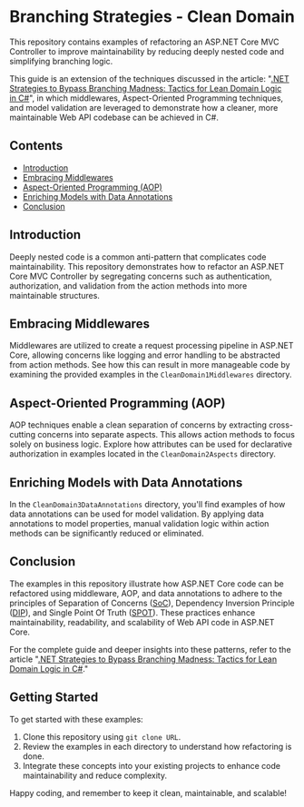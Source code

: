 # Branching Strategies - Clean Domain

This repository contains examples of refactoring an ASP.NET Core MVC Controller to improve maintainability by reducing deeply nested code and simplifying branching logic.

This guide is an extension of the techniques discussed in the article: "[.NET Strategies to Bypass Branching Madness: Tactics for Lean Domain Logic in C#](https://medium.com/gitconnected/net-strategies-to-bypass-branching-madness-tactics-for-lean-domain-logic-in-c-fbb6bc51f48b)", in which middlewares, Aspect-Oriented Programming techniques, and model validation are leveraged to demonstrate how a cleaner, more maintainable Web API codebase can be achieved in C#.

## Contents

- [Introduction](#introduction)
- [Embracing Middlewares](#embracing-middlewares)
- [Aspect-Oriented Programming (AOP)](#aspect-oriented-programming-aop)
- [Enriching Models with Data Annotations](#enriching-models-with-data-annotations)
- [Conclusion](#conclusion)

## Introduction

Deeply nested code is a common anti-pattern that complicates code maintainability. This repository demonstrates how to refactor an ASP.NET Core MVC Controller by segregating concerns such as authentication, authorization, and validation from the action methods into more maintainable structures.

## Embracing Middlewares

Middlewares are utilized to create a request processing pipeline in ASP.NET Core, allowing concerns like logging and error handling to be abstracted from action methods. See how this can result in more manageable code by examining the provided examples in the `CleanDomain1Middlewares` directory.

## Aspect-Oriented Programming (AOP)

AOP techniques enable a clean separation of concerns by extracting cross-cutting concerns into separate aspects. This allows action methods to focus solely on business logic. Explore how attributes can be used for declarative authorization in examples located in the `CleanDomain2Aspects` directory.

## Enriching Models with Data Annotations

In the `CleanDomain3DataAnnotations` directory, you'll find examples of how data annotations can be used for model validation. By applying data annotations to model properties, manual validation logic within action methods can be significantly reduced or eliminated.

## Conclusion

The examples in this repository illustrate how ASP.NET Core code can be refactored using middleware, AOP, and data annotations to adhere to the principles of Separation of Concerns ([SoC](https://cln.co/SoC)), Dependency Inversion Principle ([DIP](https://cln.co/DIP)), and Single Point Of Truth ([SPOT](https://cln.co/SPOT)). These practices enhance maintainability, readability, and scalability of Web API code in ASP.NET Core.

For the complete guide and deeper insights into these patterns, refer to the article "[.NET Strategies to Bypass Branching Madness: Tactics for Lean Domain Logic in C#](https://medium.com/gitconnected/net-strategies-to-bypass-branching-madness-tactics-for-lean-domain-logic-in-c-fbb6bc51f48b)."

## Getting Started

To get started with these examples:

1. Clone this repository using `git clone URL`.
2. Review the examples in each directory to understand how refactoring is done.
3. Integrate these concepts into your existing projects to enhance code maintainability and reduce complexity.


Happy coding, and remember to keep it clean, maintainable, and scalable!